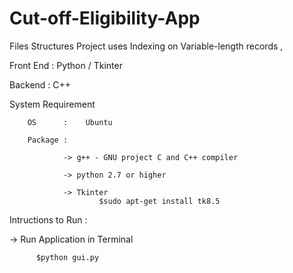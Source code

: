 # Cut-off-Eligibility-App
Files Structures Project uses Indexing on Variable-length records , 

Front End : Python / Tkinter

Backend : C++

System Requirement

        OS      :    Ubuntu

        Package :

                -> g++ - GNU project C and C++ compiler

                -> python 2.7 or higher 
                
                -> Tkinter
                        $sudo apt-get install tk8.5


Intructions to Run :

  -> Run Application in Terminal
  
          $python gui.py
